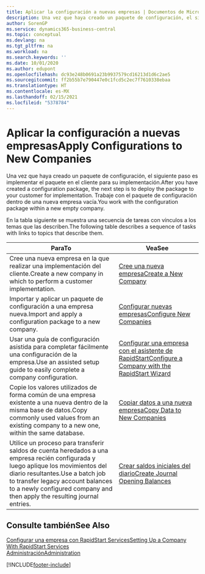 ```yaml
---
title: Aplicar la configuración a nuevas empresas | Documentos de Microsoft
description: Una vez que haya creado un paquete de configuración, el siguiente paso es implementar el paquete en el cliente para su implementación. Use la configuración con una nueva empresa vacía.
author: SorenGP
ms.service: dynamics365-business-central
ms.topic: conceptual
ms.devlang: na
ms.tgt_pltfrm: na
ms.workload: na
ms.search.keywords: ''
ms.date: 10/01/2020
ms.author: edupont
ms.openlocfilehash: dc93e248b0691a23b9937579cd16213d1d6c2ae5
ms.sourcegitcommit: ff2b55b7e790447e0c1fcd5c2ec7f7610338ebaa
ms.translationtype: HT
ms.contentlocale: es-MX
ms.lasthandoff: 02/15/2021
ms.locfileid: "5378784"
---
```

# <a name="apply-configurations-to-new-companies"></a><span data-ttu-id="4c6a6-104">Aplicar la configuración a nuevas empresas</span><span class="sxs-lookup"><span data-stu-id="4c6a6-104">Apply Configurations to New Companies</span></span>
<span data-ttu-id="4c6a6-105">Una vez que haya creado un paquete de configuración, el siguiente paso es implementar el paquete en el cliente para su implementación.</span><span class="sxs-lookup"><span data-stu-id="4c6a6-105">After you have created a configuration package, the next step is to deploy the package to your customer for implementation.</span></span> <span data-ttu-id="4c6a6-106">Trabaje con el paquete de configuración dentro de una nueva empresa vacía.</span><span class="sxs-lookup"><span data-stu-id="4c6a6-106">You work with the configuration package within a new empty company.</span></span>  

 <span data-ttu-id="4c6a6-107">En la tabla siguiente se muestra una secuencia de tareas con vínculos a los temas que las describen.</span><span class="sxs-lookup"><span data-stu-id="4c6a6-107">The following table describes a sequence of tasks with links to topics that describe them.</span></span>

|<span data-ttu-id="4c6a6-108">**Para**</span><span class="sxs-lookup"><span data-stu-id="4c6a6-108">**To**</span></span>|<span data-ttu-id="4c6a6-109">**Vea**</span><span class="sxs-lookup"><span data-stu-id="4c6a6-109">**See**</span></span>|  
|------------|-------------|  
|<span data-ttu-id="4c6a6-110">Cree una nueva empresa en la que realizar una implementación del cliente.</span><span class="sxs-lookup"><span data-stu-id="4c6a6-110">Create a new company in which to perform a customer implementation.</span></span>|[<span data-ttu-id="4c6a6-111">Cree una nueva empresa</span><span class="sxs-lookup"><span data-stu-id="4c6a6-111">Create a New Company</span></span>](admin-how-to-create-a-new-company.md)|  
|<span data-ttu-id="4c6a6-112">Importar y aplicar un paquete de configuración a una empresa nueva.</span><span class="sxs-lookup"><span data-stu-id="4c6a6-112">Import and apply a configuration package to a new company.</span></span>|[<span data-ttu-id="4c6a6-113">Configurar nuevas empresas</span><span class="sxs-lookup"><span data-stu-id="4c6a6-113">Configure New Companies</span></span>](admin-how-to-configure-new-companies.md)|  
|<span data-ttu-id="4c6a6-114">Usar una guía de configuración asistida para completar fácilmente una configuración de la empresa.</span><span class="sxs-lookup"><span data-stu-id="4c6a6-114">Use an assisted setup guide to easily complete a company configuration.</span></span>|[<span data-ttu-id="4c6a6-115">Configurar una empresa con el asistente de RapidStart</span><span class="sxs-lookup"><span data-stu-id="4c6a6-115">Configure a Company with the RapidStart Wizard</span></span>](admin-how-to-configure-a-company-with-the-rapidstart-wizard.md)|
|<span data-ttu-id="4c6a6-116">Copie los valores utilizados de forma común de una empresa existente a una nueva dentro de la misma base de datos.</span><span class="sxs-lookup"><span data-stu-id="4c6a6-116">Copy commonly used values from an existing company to a new one, within the same database.</span></span>|[<span data-ttu-id="4c6a6-117">Copiar datos a una nueva empresa</span><span class="sxs-lookup"><span data-stu-id="4c6a6-117">Copy Data to New Companies</span></span>](admin-how-to-copy-data-to-new-companies.md)|  
|<span data-ttu-id="4c6a6-118">Utilice un proceso para transferir saldos de cuenta heredados a una empresa recién configurada y luego aplique los movimientos del diario resultantes.</span><span class="sxs-lookup"><span data-stu-id="4c6a6-118">Use a batch job to transfer legacy account balances to a newly configured company and then apply the resulting journal entries.</span></span>|[<span data-ttu-id="4c6a6-119">Crear saldos iniciales del diario</span><span class="sxs-lookup"><span data-stu-id="4c6a6-119">Create Journal Opening Balances</span></span>](admin-how-to-create-journal-opening-balances.md)|  

## <a name="see-also"></a><span data-ttu-id="4c6a6-120">Consulte también</span><span class="sxs-lookup"><span data-stu-id="4c6a6-120">See Also</span></span>  
[<span data-ttu-id="4c6a6-121">Configurar una empresa con RapidStart Services</span><span class="sxs-lookup"><span data-stu-id="4c6a6-121">Setting Up a Company With RapidStart Services</span></span>](admin-set-up-a-company-with-rapidstart.md)  
[<span data-ttu-id="4c6a6-122">Administración</span><span class="sxs-lookup"><span data-stu-id="4c6a6-122">Administration</span></span>](admin-setup-and-administration.md)


[!INCLUDE[footer-include](includes/footer-banner.md)]